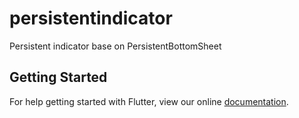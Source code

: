 # persistentindicator

Persistent indicator base on PersistentBottomSheet

## Getting Started

For help getting started with Flutter, view our online
[documentation](https://flutter.io/).

